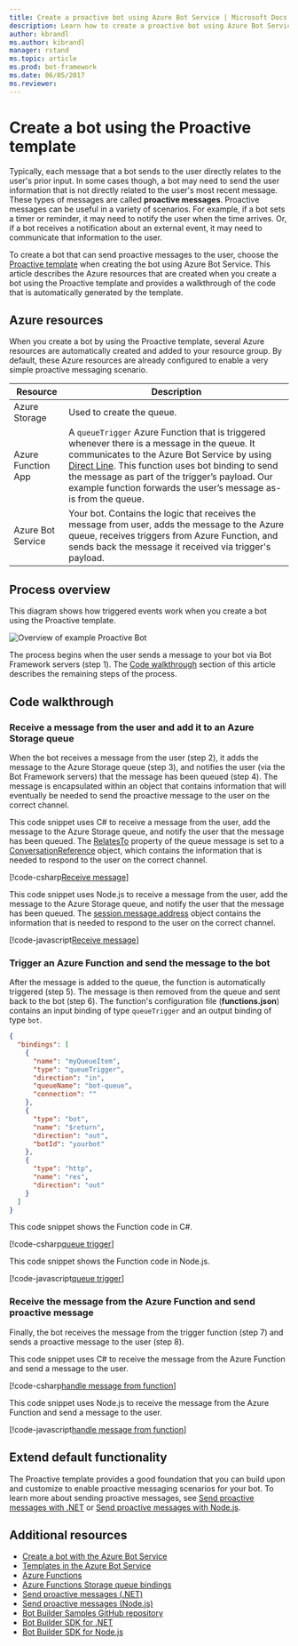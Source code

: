 ```yaml
---
title: Create a proactive bot using Azure Bot Service | Microsoft Docs
description: Learn how to create a proactive bot using Azure Bot Service.
author: kbrandl
ms.author: kibrandl
manager: rstand
ms.topic: article
ms.prod: bot-framework
ms.date: 06/05/2017
ms.reviewer: 
---
```


# Create a bot using the Proactive template

Typically, each message that a bot sends to the user directly relates to the user's prior input. In some cases though, a bot may need to send the user information that is not directly related to the user's most recent message. These types of messages are called **proactive messages**. Proactive messages can be useful in a variety of scenarios. For example, if a bot sets a timer or reminder, it may need to notify the user when the time arrives. Or, if a bot receives a notification about an external event, it may need to communicate that information to the user. 

To create a bot that can send proactive messages to the user, choose the [Proactive template](azure-bot-service-templates.md) when creating the bot using Azure Bot Service. This article describes the Azure resources that are created when you create a bot using the Proactive template and provides a walkthrough of the code that is automatically generated by the template.

## Azure resources

When you create a bot by using the Proactive template, several Azure resources are automatically created and added to your resource group. By default, these Azure resources are already configured to enable a very simple proactive messaging scenario. 

| Resource | Description |
|----|----|
| Azure Storage | Used to create the queue. |
| Azure Function App | A `queueTrigger` Azure Function that is triggered whenever there is a message in the queue. It communicates to the Azure Bot Service by using [Direct Line][directLine]. This function uses bot binding to send the message as part of the trigger’s payload. Our example function forwards the user’s message as-is from the queue.
| Azure Bot Service | Your bot. Contains the logic that receives the message from user, adds the message to the Azure queue, receives triggers from Azure Function, and sends back the message it received via trigger's payload. |

## Process overview

This diagram shows how triggered events work when you create a bot using the Proactive template.

![Overview of example Proactive Bot](~/media/azure-bot-proactive-diagram.png)

The process begins when the user sends a message to your bot via Bot Framework servers (step 1). The [Code walkthrough](#code-walkthrough) section of this article describes the remaining steps of the process.

## Code walkthrough

### Receive a message from the user and add it to an Azure Storage queue

When the bot receives a message from the user (step 2), it adds the message to the Azure Storage queue (step 3), and notifies the user (via the Bot Framework servers) that the message has been queued (step 4). 
The message is encapsulated within an object that contains information that will eventually be needed to send the proactive message to the user on the correct channel. 

This code snippet uses C# to receive a message from the user, add the message to the Azure Storage queue, and notify the user that the message has been queued. The [RelatesTo][RelatesTo] property of the queue message is set to a [ConversationReference][ConversationReference] object, which contains the information that is needed to respond to the user on the correct channel.

[!code-csharp[Receive message](~/includes/code/azure-bot-service-serverless-template-proactive.cs#receiveMessage)]

This code snippet uses Node.js to receive a message from the user, add the message to the Azure Storage queue, and notify the user that the message has been queued. The [session.message.address][sessionMessageAddress] object contains the information that is needed to respond to the user on the correct channel.

[!code-javascript[Receive message](~/includes/code/azure-bot-service-serverless-template-proactive.js#receiveMessage)]

### Trigger an Azure Function and send the message to the bot

After the message is added to the queue, the function is automatically triggered (step 5). The message is then removed from the queue and sent back to the bot (step 6). The function's configuration file (**functions.json**) contains an input binding of type `queueTrigger` and an output binding of type `bot`.

```json
{
  "bindings": [
    {
      "name": "myQueueItem",
      "type": "queueTrigger",
      "direction": "in",
      "queueName": "bot-queue",
      "connection": ""
    },
    {
      "type": "bot",
      "name": "$return",
      "direction": "out",
      "botId": "yourbot"
    },
    {
      "type": "http",
      "name": "res",
      "direction": "out"
    }
  ]
}
```

This code snippet shows the Function code in C#.

[!code-csharp[queue trigger](~/includes/code/azure-bot-service-serverless-template-proactive.cs#queueTrigger)]

This code snippet shows the Function code in Node.js.

[!code-javascript[queue trigger](~/includes/code/azure-bot-service-serverless-template-proactive.js#queueTrigger)]

### Receive the message from the Azure Function and send proactive message

Finally, the bot receives the message from the trigger function (step 7) and sends a proactive message to the user (step 8).

This code snippet uses C# to receive the message from the Azure Function and send a message to the user.

[!code-csharp[handle message from function](~/includes/code/azure-bot-service-serverless-template-proactive.cs#handleMessageFromFunction)]

This code snippet uses Node.js to receive the message from the Azure Function and send a message to the user.

[!code-javascript[handle message from function](~/includes/code/azure-bot-service-serverless-template-proactive.js#handleMessageFromFunction)]

## Extend default functionality

The Proactive template provides a good foundation that you can build upon and customize to enable proactive messaging scenarios for your bot. To learn more about sending proactive messages, see [Send proactive messages with .NET](~/dotnet/bot-builder-dotnet-proactive-messages.md) or [Send proactive messages with Node.js](~/nodejs/bot-builder-nodejs-proactive-messages.md). 

## Additional resources

- [Create a bot with the Azure Bot Service](azure-bot-service-quickstart.md)
- [Templates in the Azure Bot Service](azure-bot-service-templates.md)
- <a href="https://azure.microsoft.com/en-us/documentation/services/functions/" target="_blank">Azure Functions</a>
- <a href="https://azure.microsoft.com/en-us/documentation/articles/functions-bindings-storage-queue" target="_blank">Azure Functions Storage queue bindings</a>
- [Send proactive messages (.NET)](~/dotnet/bot-builder-dotnet-proactive-messages.md) 
- [Send proactive messages (Node.js)](~/nodejs/bot-builder-nodejs-proactive-messages.md)
- <a href="https://github.com/Microsoft/BotBuilder-Samples" target="_blank">Bot Builder Samples GitHub repository</a>
- [Bot Builder SDK for .NET](~/dotnet/bot-builder-dotnet-overview.md)
- [Bot Builder SDK for Node.js](~/nodejs/index.md)

[directLine]: https://docs.botframework.com/en-us/restapi/directline3/#navtitle

[sessionMessageAddress]: https://docs.botframework.com/en-us/node/builder/chat-reference/interfaces/_botbuilder_d_.iaddress.html

[RelatesTo]: https://docs.microsoft.com/en-us/dotnet/api/microsoft.bot.connector.activity.relatesto#Microsoft_Bot_Connector_Activity_RelatesTo

[ConversationReference]: https://docs.microsoft.com/en-us/dotnet/api/microsoft.bot.connector.conversationreference
